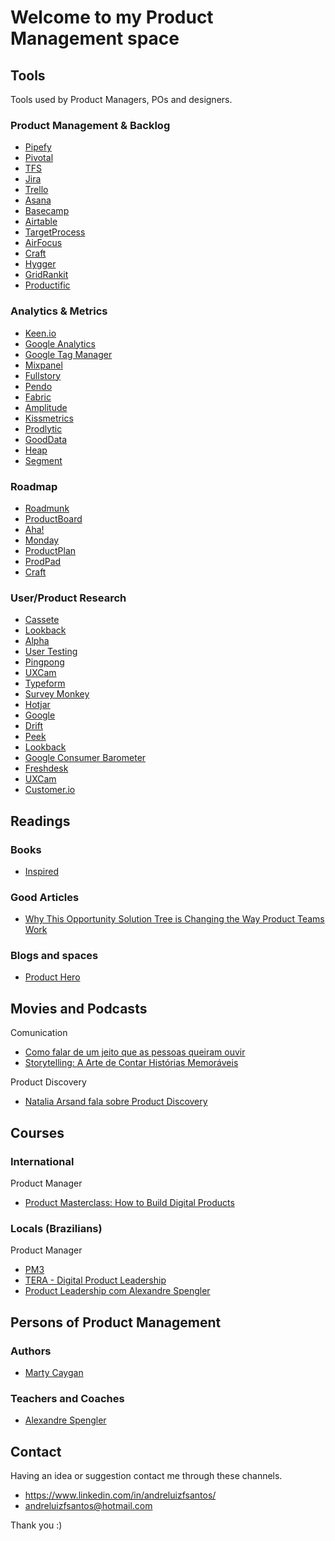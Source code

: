 
# Welcome to my Product Management space



## Tools

Tools used by Product Managers, POs and designers.

### Product Management & Backlog
- [Pipefy](http://www.pipefy.com)
- [Pivotal](https://pivotal.io/tracker)
- [TFS](https://www.visualstudio.com/tfs/)
- [Jira](https://www.atlassian.com/software/jira)
- [Trello](https://trello.com/)
- [Asana](https://asana.com/)
- [Basecamp](https://basecamp.com/)
- [Airtable](https://airtable.com/)
- [TargetProcess](https://www.targetprocess.com/)
- [AirFocus](https://airfocus.io/)
- [Craft](https://craft.io/)
- [Hygger](https://hygger.io/)
- [GridRankit](https://www.gridrankit.com/)
- [Productific](https://productific.com/)

### Analytics & Metrics
- [Keen.io](https://keen.io/)
- [Google Analytics](https://www.google.com/analytics)
- [Google Tag Manager](http://tagmanager.google.com/)
- [Mixpanel](https://mixpanel.com/)
- [Fullstory](https://www.fullstory.com/)
- [Pendo](https://www.pendo.io/)
- [Fabric](https://get.fabric.io/)
- [Amplitude](https://amplitude.com/)
- [Kissmetrics](https://www.kissmetrics.com/)
- [Prodlytic](https://prodlytic.com/)
- [GoodData](https://www.gooddata.com/)
- [Heap](https://heapanalytics.com/)
- [Segment](https://segment.com/)

### Roadmap
- [Roadmunk](https://roadmunk.com/)
- [ProductBoard](https://www.productboard.com/)
- [Aha!](https://www.aha.io/)
- [Monday](https://monday.com/)
- [ProductPlan](https://www.productplan.com/)
- [ProdPad](https://www.prodpad.com/)
- [Craft](https://craft.io/)

### User/Product Research
- [Cassete](http://www.cassette.design/)
- [Lookback](https://lookback.io/)
- [Alpha](https://alphahq.com/)
- [User Testing](https://www.usertesting.com/)
- [Pingpong](https://hellopingpong.com/)
- [UXCam](https://uxcam.com/)
- [Typeform](https://www.typeform.com/?)
- [Survey Monkey](https://www.surveymonkey.com/)
- [Hotjar](https://www.hotjar.com/)
- [Google](https://www.google.com/forms/about/)
- [Drift](https://www.drift.com/)
- [Peek](https://peek.usertesting.com/)
- [Lookback](https://lookback.io/)
- [Google Consumer Barometer](https://www.consumerbarometer.com/en/)
- [Freshdesk](https://freshdesk.com/)
- [UXCam](https://uxcam.com/)
- [Customer.io](https://customer.io/)



## Readings

### Books
- [Inspired](https://www.amazon.com.br/Inspired-Create-Tech-Products-Customers/dp/1119387507/)

### Good Articles
- [Why This Opportunity Solution Tree is Changing the Way Product Teams Work](https://www.producttalk.org/2016/08/opportunity-solution-tree/)

### Blogs and spaces
- [Product Hero](https://medium.com/product-hero)


## Movies and Podcasts

Comunication
- [Como falar de um jeito que as pessoas queiram ouvir](https://www.youtube.com/watch?v=D236cCikGmA)
- [Storytelling: A Arte de Contar Histórias Memoráveis](https://www.youtube.com/watch?v=360y-AwaLK4)

Product Discovery
- [Natalia Arsand fala sobre Product Discovery](https://www.youtube.com/watch?v=wgGYWwGjUv4)



## Courses

### International
Product Manager
- [Product Masterclass: How to Build Digital Products](https://sso.teachable.com/secure/16192/checkout/1508051/product-masterclass-how-to-build-digital-products)

### Locals (Brazilians)

Product Manager
- [PM3](https://www.cursospm3.com.br/)
- [TERA - Digital Product Leadership](https://somostera.com/cursos/digital-product-leadership)
- [Product Leadership com Alexandre Spengler](http://spengler.io/cursos/)



## Persons of Product Management

### Authors 
- [Marty Caygan](https://www.linkedin.com/in/cagan/)
 
### Teachers and Coaches
- [Alexandre Spengler](http://spengler.io/about-me/) 



## Contact

Having an idea or suggestion contact me through these channels.

- https://www.linkedin.com/in/andreluizfsantos/
- andreluizfsantos@hotmail.com

Thank you :)
